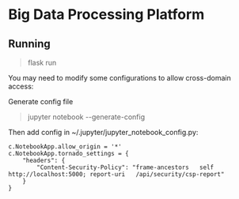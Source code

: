 # Big Data Processing Platform
## Running
> flask run

You may need to modify some configurations to allow cross-domain access:

Generate config file
> jupyter notebook --generate-config

Then add config in ~/.jupyter/jupyter_notebook_config.py:
```
c.NotebookApp.allow_origin = '*'  
c.NotebookApp.tornado_settings = {  
    "headers": {  
        "Content-Security-Policy": "frame-ancestors   self http://localhost:5000; report-uri   /api/security/csp-report"  
    }  
}
``` 
